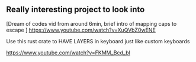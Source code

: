 ## Really interesting project to look into

[Dream of codes vid from around 6min, brief intro of mapping caps to escape ]
https://www.youtube.com/watch?v=XuQVbZ0wENE


Use this rust crate to HAVE LAYERS in keyboard just like custom keyboards 

https://www.youtube.com/watch?v=FKMM_Bcd_bI
